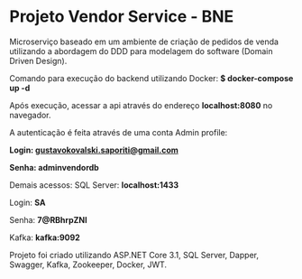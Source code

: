
# Projeto Vendor Service - BNE

Microserviço baseado em um ambiente de criação de pedidos de venda utilizando
a abordagem do DDD para modelagem do software (Domain Driven Design).

Comando para execução do backend utilizando Docker: **$ docker-compose up -d**

Após execução, acessar a api através do endereço **localhost:8080** no navegador.

A autenticação é feita através de uma conta Admin profile:

**Login: gustavokovalski.saporiti@gmail.com**

**Senha: adminvendordb**

Demais acessos:
SQL Server: **localhost:1433**

Login: **SA**

Senha: **7@RBhrpZNI**

Kafka: **kafka:9092**

Projeto foi criado utilizando ASP.NET Core 3.1, SQL Server, Dapper, Swagger, Kafka, Zookeeper, Docker, JWT.
